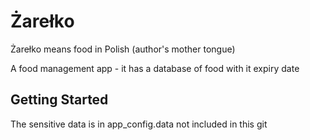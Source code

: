 # Żarełko

Żarełko means food in Polish (author's mother tongue)

A food management app - it has a database of food with it expiry date

## Getting Started

The sensitive data is in app_config.data not included in this git
